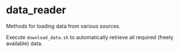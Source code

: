 # data_reader

Methods for loading data from various sources.

Execute `download_data.sh` to automatically retrieve all required (freely available) data.
